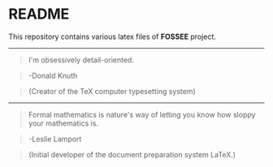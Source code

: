 README
======

This repository contains various latex files of **FOSSEE** project.

--------------------------------------------------------------------------------

> I'm obsessively detail-oriented.

> -Donald Knuth 

> (Creator of the TeX computer typesetting system)

--------------------------------------------------------------------------------

> Formal mathematics is nature's way of letting you know how sloppy
your mathematics is.

> -Leslie Lamport 

> (Initial developer of the document preparation system LaTeX.)
